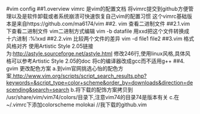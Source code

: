 #vim config
##1.overview
  vimrc 是vim的配置文档
  将vimrc提交到github方便管理以及是软件卸载或者系统崩溃可快速恢复自己vim的配置习惯
  这个vimrc基础版本是来自https://github.com/ma6174/vim 
##2. vim 查看二进制文件
##2.1.vim 下查看二进制文件
    vim二进制方式编辑 vim -b datafile
    用xxd把这个文件转换成十六进制
    :%!xxd
##2.2.vim 比较两个文件的差异
   vim -d file1 file2
##3.vim 格式风格对齐
   使用Artistic Style 2.05链接为:http://astyle.sourceforge.net/astyle.html
   修改246行,使用linux风格,具体风格可以参考Artistic Style 2.05的doc
   将c的编译器改成gcc而不适用g++
##4. gvim 更改配色方案
    a.到vim官网挑选心怡的配色方案,http://www.vim.org/scripts/script_search_results.php?keywords=&script_type=color+scheme&order_by=downloads&direction=descending&search=search
    b.将下载的配饰方案拷贝到 /usr/share/vim/vim74/colors/目录下,注意vim74的目录74是版本有关
    c.在~/.vimrc下添加colorscheme molokai //我下载的github.vim
